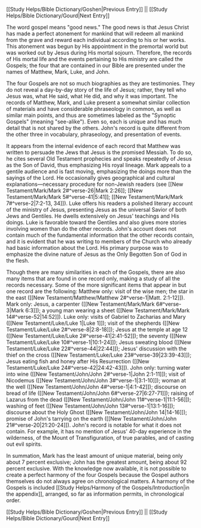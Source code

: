[[Study Helps/Bible Dictionary/Goshen|Previous Entry]]  ||  [[Study Helps/Bible Dictionary/Gourd|Next Entry]]

 The word gospel means "good news." The good news is that Jesus Christ has made a perfect atonement for mankind that will redeem all mankind from the grave and reward each individual according to his or her works. This atonement was begun by His appointment in the premortal world but was worked out by Jesus during His mortal sojourn. Therefore, the records of His mortal life and the events pertaining to His ministry are called the Gospels; the four that are contained in our Bible are presented under the names of Matthew, Mark, Luke, and John.

 The four Gospels are not so much biographies as they are testimonies. They do not reveal a day-by-day story of the life of Jesus; rather, they tell who Jesus was, what He said, what He did, and why it was important. The records of Matthew, Mark, and Luke present a somewhat similar collection of materials and have considerable phraseology in common, as well as similar main points, and thus are sometimes labeled as the "Synoptic Gospels" (meaning "see-alike"). Even so, each is unique and has much detail that is not shared by the others. John's record is quite different from the other three in vocabulary, phraseology, and presentation of events.

 It appears from the internal evidence of each record that Matthew was written to persuade the Jews that Jesus is the promised Messiah. To do so, he cites several Old Testament prophecies and speaks repeatedly of Jesus as the Son of David, thus emphasizing His royal lineage. Mark appeals to a gentile audience and is fast moving, emphasizing the doings more than the sayings of the Lord. He occasionally gives geographical and cultural explanations—necessary procedure for non-Jewish readers (see [[New Testament/Mark/Mark 2#^verse-26|Mark 2:26]]; [[New Testament/Mark/Mark 5#^verse-41|5:41]]; [[New Testament/Mark/Mark 7#^verse-2|7:2-13, 34]]). Luke offers his readers a polished literary account of the ministry of Jesus, presenting Jesus as the universal Savior of both Jews and Gentiles. He dwells extensively on Jesus' teachings and His doings. Luke is favorable toward the Gentiles and also gives more stories involving women than do the other records. John's account does not contain much of the fundamental information that the other records contain, and it is evident that he was writing to members of the Church who already had basic information about the Lord. His primary purpose was to emphasize the divine nature of Jesus as the Only Begotten Son of God in the flesh.

 Though there are many similarities in each of the Gospels, there are also many items that are found in one record only, making a study of all the records necessary. Some of the more significant items that appear in but one record are the following: Matthew only: visit of the wise men; the star in the east ([[New Testament/Matthew/Matthew 2#^verse-1|Matt. 2:1-12]]). Mark only: Jesus, a carpenter ([[New Testament/Mark/Mark 6#^verse-3|Mark 6:3]]); a young man wearing a sheet ([[New Testament/Mark/Mark 14#^verse-52|14:52]]). Luke only: visits of Gabriel to Zacharias and Mary ([[New Testament/Luke/Luke 1|Luke 1]]); visit of the shepherds ([[New Testament/Luke/Luke 2#^verse-8|2:8-18]]); Jesus at the temple at age 12 ([[New Testament/Luke/Luke 2#^verse-41|2:41-52]]); the seventy ([[New Testament/Luke/Luke 10#^verse-1|10:1-24]]); Jesus sweating blood ([[New Testament/Luke/Luke 22#^verse-44|22:44]]); Jesus' discussion with the thief on the cross ([[New Testament/Luke/Luke 23#^verse-39|23:39-43]]); Jesus eating fish and honey after His Resurrection ([[New Testament/Luke/Luke 24#^verse-42|24:42-43]]). John only: turning water into wine ([[New Testament/John/John 2#^verse-1|John 2:1-11]]); visit of Nicodemus ([[New Testament/John/John 3#^verse-1|3:1-10]]); woman at the well ([[New Testament/John/John 4#^verse-1|4:1-42]]); discourse on bread of life ([[New Testament/John/John 6#^verse-27|6:27-71]]); raising of Lazarus from the dead ([[New Testament/John/John 11#^verse-1|11:1-56]]); washing of feet ([[New Testament/John/John 13#^verse-1|13:1-16]]); discourse about the Holy Ghost ([[New Testament/John/John 14|14-16]]); promise of John's tarrying on the earth ([[New Testament/John/John 21#^verse-20|21:20-24]]). John's record is notable for what it does not contain. For example, it has no mention of Jesus' 40-day experience in the wilderness, of the Mount of Transfiguration, of true parables, and of casting out evil spirits.

 In summation, Mark has the least amount of unique material, being only about 7 percent exclusive; John has the greatest amount, being about 92 percent exclusive. With the knowledge now available, it is not possible to create a perfect harmony of the four Gospels because the Gospel authors themselves do not always agree on chronological matters. A harmony of the Gospels is included [[Study Helps/Harmony of the Gospels/Introduction|in the appendix]], arranged, so far as information permits, in chronological order.

[[Study Helps/Bible Dictionary/Goshen|Previous Entry]]  ||  [[Study Helps/Bible Dictionary/Gourd|Next Entry]]